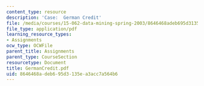 ```yaml
---
content_type: resource
description: 'Case:  German Credit'
file: /media/courses/15-062-data-mining-spring-2003/8646468adeb695d3135ea3acc7a564b6_GermanCredit.pdf
file_type: application/pdf
learning_resource_types:
- Assignments
ocw_type: OCWFile
parent_title: Assignments
parent_type: CourseSection
resourcetype: Document
title: GermanCredit.pdf
uid: 8646468a-deb6-95d3-135e-a3acc7a564b6
---
```

